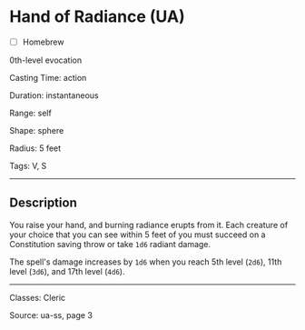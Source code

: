 # Hand of Radiance (UA)

- [ ] Homebrew

0th-level evocation

Casting Time: action

Duration: instantaneous

Range: self

Shape: sphere

Radius: 5 feet

Tags: V, S

---

## Description
You raise your hand, and burning radiance erupts from it. Each creature of your choice that you can see within 5 feet of you must succeed on a Constitution saving throw or take `1d6` radiant damage.

The spell's damage increases by `1d6` when you reach 5th level (`2d6`), 11th level (`3d6`), and 17th level (`4d6`).

---

Classes: Cleric

Source: ua-ss, page 3
